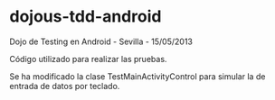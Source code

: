 dojous-tdd-android
==================

Dojo de Testing en Android - Sevilla - 15/05/2013

Código utilizado para realizar las pruebas. 

Se ha modificado la clase TestMainActivityControl para simular la de entrada de datos por teclado.


